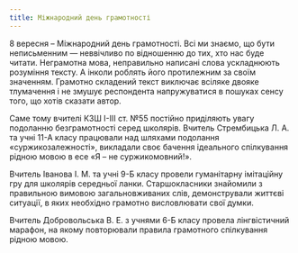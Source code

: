 ```yaml
---
title: Міжнародний день грамотності
---
```


8 вересня – Міжнародний день грамотності. Всі ми знаємо, що бути неписьменним — неввічливо по відношенню до тих, хто нас буде читати. Неграмотна мова, неправильно написані слова ускладнюють розуміння тексту. А інколи роблять його протилежним за своїм значенням. Грамотно складений текст виключає всіляке двояке тлумачення і не змушує респондента напружуватися в пошуках сенсу того, що хотів сказати автор.

Саме тому вчителі КЗШ І-ІІІ ст. №55 постійно приділяють увагу подоланню безграмотності серед школярів. Вчитель Стрембицька Л. А. та учні 11-А класу працювали над шляхами подолання «суржикозалежності», викладали своє бачення ідеального спілкування рідною мовою в есе «Я – не суржикомовний!».

Вчитель Іванова І. М. та учні 9-Б класу провели гуманітарну імітаційну гру для школярів середньої ланки. Старшокласники знайомили з правильною вимовою загальновживаних слів, демонстрували життєві ситуації, в яких необхідно грамотно висловлювати свої думки.

Вчитель Добровольська В. Е. з учнями 6-Б класу провела лінгвістичний марафон, на якому повторювали правила грамотного спілкування рідною мовою.

<slideshow id="_/72157695235765920" />

